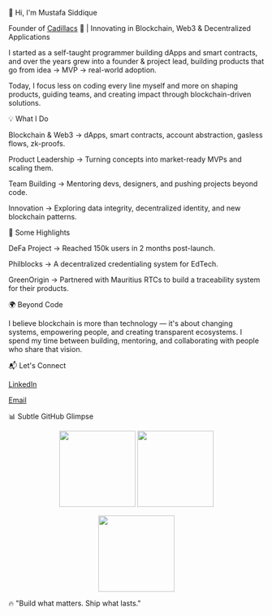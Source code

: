 👋 Hi, I'm Mustafa Siddique

Founder of [Cadillacs](https://cadillacs.in)
 🚀 | Innovating in Blockchain, Web3 & Decentralized Applications

I started as a self-taught programmer building dApps and smart contracts, and over the years grew into a founder & project lead, building products that go from idea → MVP → real-world adoption.

Today, I focus less on coding every line myself and more on shaping products, guiding teams, and creating impact through blockchain-driven solutions.

💡 What I Do

Blockchain & Web3 → dApps, smart contracts, account abstraction, gasless flows, zk-proofs.

Product Leadership → Turning concepts into market-ready MVPs and scaling them.

Team Building → Mentoring devs, designers, and pushing projects beyond code.

Innovation → Exploring data integrity, decentralized identity, and new blockchain patterns.

🚀 Some Highlights

DeFa Project → Reached 150k users in 2 months post-launch.

Philblocks → A decentralized credentialing system for EdTech.

GreenOrigin → Partnered with Mauritius RTCs to build a traceability system for their products.

🌍 Beyond Code

I believe blockchain is more than technology — it's about changing systems, empowering people, and creating transparent ecosystems. I spend my time between building, mentoring, and collaborating with people who share that vision.

📬 Let's Connect

[LinkedIn](https://www.linkedin.com/in/mustafa-siddiq/)

[Email](mailto:contact@cadillacs.in)

📊 Subtle GitHub Glimpse
<p align="center"> <img src="https://github-readme-stats.vercel.app/api?username=Mustafa-Siddique&theme=transparent&hide_border=true&show_icons=true&count_private=true" height="150" /> <img src="https://github-readme-streak-stats.herokuapp.com?user=Mustafa-Siddique&theme=transparent&hide_border=true" height="150" /> </p> <p align="center"> <img src="https://github-readme-stats.vercel.app/api/top-langs/?username=Mustafa-Siddique&layout=compact&theme=transparent&hide_border=true" height="150" /> </p>

🔥 "Build what matters. Ship what lasts."
